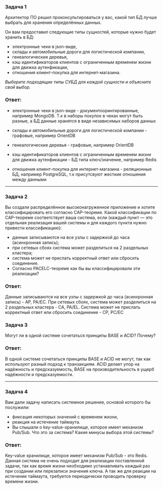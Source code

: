 ### Задача 1
Архитектор ПО решил проконсультироваться у вас, какой тип БД лучше выбрать для хранения определённых данных.  

Он вам предоставил следующие типы сущностей, которые нужно будет хранить в БД:  

* электронные чеки в json-виде,  
* склады и автомобильные дороги для логистической компании,  
* генеалогические деревья,  
* кэш идентификаторов клиентов с ограниченным временем жизни для движка аутенфикации,  
* отношения клиент-покупка для интернет-магазина.  

*Выберите подходящие типы СУБД для каждой сущности и объясните свой выбор.*

### Ответ:  

* электронные чеки в json-виде - документооринтированные, например MongoDB. Т.к в наборы покупок в чеках могут быть разные, а БД данные хранятся в виде независимых наборов данных  

* склады и автомобильные дороги для логистической компании - графовые, например OrientDB

* генеалогические деревья - графовые, например OrientDB 

* кэш идентификаторов клиентов с ограниченным временем жизни для движка аутенфикации - БД типа ключ/значение, например Redis

* отношения клиент-покупка для интернет-магазина - реляционные БД, например PostgreSQL, т.к присутсвуют жесткие отношения между данными 

--- 

### Задача 2  

Вы создали распределённое высоконагруженное приложение и хотите классифицировать его согласно CAP-теореме. Какой классификации по CAP-теореме соответствует ваша система, если (каждый пункт — это отдельная реализация вашей системы и для каждого пункта нужно привести классификацию):  

* данные записываются на все узлы с задержкой до часа (асинхронная запись);  
* при сетевых сбоях система может разделиться на 2 раздельных кластера;  
* система может не прислать корректный ответ или сбросить соединение.  
* Согласно PACELC-теореме как бы вы классифицировали эти реализации?  

### Ответ:  

Данные записываются на все узлы с задержкой до часа (асинхронная запись) - AP, PA/EC.
При сетевых сбоях, система может разделиться на 2 раздельных кластера - CA, PA/EL.
Система может не прислать корректный ответ или сбросить соединение - CP, PC/EC  

### Задача 3  

Могут ли в одной системе сочетаться принципы BASE и ACID? Почему?  

### Ответ:  

В одной системе сочетаться принципы BASE и ACID не могут, так как используют разный подход к   транзакциям. ACID делает упор на надёжность и предсказуемость, BASE на производительность в ущерб надёжности и предсказуемости.  

---  

### Задача 4  

Вам дали задачу написать системное решение, основой которого бы послужили:

* фиксация некоторых значений с временем жизни,  
* реакция на истечение таймаута.  
* Вы слышали о key-value-хранилище, которое имеет механизм Pub/Sub. Что это за система? Какие минусы выбора этой системы?  

### Ответ:  

Key-value хранилище, которое имеет механизм Pub/Sub - это Redis. Данная система не очень подходит для   реализации поставленной задачи, так как время жизни необходимо устанавливать каждый раз при создании   или перезаписи значения ключа. А так же для реакции на истечение таймаута, требуется периодически   проводить проверку времени жизни.  

